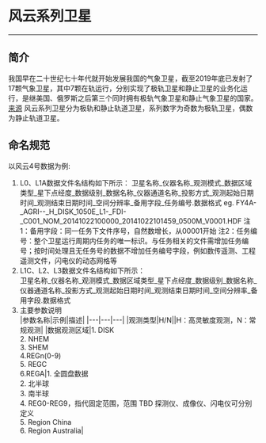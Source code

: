 # 风云系列卫星

---

## 简介
我国早在二十世纪七十年代就开始发展我国的气象卫星，截至2019年底已发射了17颗气象卫星，其中7颗在轨运行，分别实现了极轨卫星和静止卫星的业务化运行，是继美国、俄罗斯之后第三个同时拥有极轨气象卫星和静止气象卫星的国家。[来源](http://www.nsmc.org.cn/nsmc/cn/satellite/index.html)
风云系列卫星分为极轨和静止轨道卫星，系列数字为奇数为极轨卫星，偶数为静止轨道卫星。

## 命名规范
以风云4号数据为例:
1. L0、L1A数据文件名结构如下所示：
卫星名称_仪器名称_观测模式_数据区域类型_星下点经度_数据级别_数据名称_仪器通道名称_投影方式_观测起始日期时间_观测结束日期时间_空间分辨率_备用字段_任务编号.数据格式
eg. FY4A-_AGRI--_H_DISK_1050E_L1-_FDI-_C001_NOM_20141022100000_20141022101459_0500M_V0001.HDF
注1：备用字段：同一任务下文件序号，自然数增长，从00001开始
注2：任务编号：整个卫星运行周期内任务的唯一标识。与任务相关的文件需增加任务编号；按时间处理且无任务号的数据不增加任务编号字段，例如数传遥测、工程遥测文件，闪电仪的动态网格等
2. L1C、L2、L3数据文件名结构如下所示：  
卫星名称_仪器名称_观测模式_数据区域类型_星下点经度_数据级别_数据名称_仪器通道名称_投影方式_观测起始日期时间_观测结束日期时间_空间分辨率_备用字段.数据格式
3. 主要参数说明  
|参数名称|示例|描述|
|---|---|---|
|观测类型|H/N||H：高灵敏度观测，N：常规观测|
|数据观测区域|1. DISK <br>2. NHEM <br>3. SHEM <br>4.REGn(0-9) <br>5. REGC <br>6.REGA|1. 全圆盘数据 <br>2. 北半球<br>3. 南半球<br>4. REG0-REG9，指代固定范围，范围 TBD
探测仪、成像仪、闪电仪可分别定义<br>5. Region China<br>6. Region Australia|


